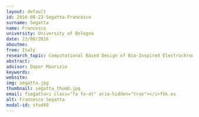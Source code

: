 ```yaml
---
layout: default 
id: 2016-08-23-Segatta-Francesco
surname: Segatta
name: Francesco
university: University of Bologna
date: 23/08/2016
aboutme: 
from: Italy
research_topic: Computational Based Design of Bio-Inspired Electrochromic Molecules for Colour Tuneable Electronic Ink
abstract: 
advisor: Dapor Maurizio
keywords: 
website: 
img: segatta.jpg
thumbnail: segatta_thumb.jpg
email: fsegatta<i class="fa fa-at" aria-hidden="true"></i>fbk.eu
alt: Francesco Segatta
modal-id: stud49
---
```

